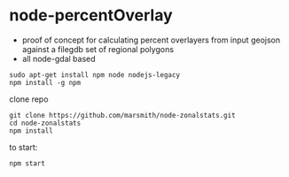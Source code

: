 # node-percentOverlay

* proof of concept for calculating percent overlayers from input geojson against a filegdb set of regional polygons
* all node-gdal based

```
sudo apt-get install npm node nodejs-legacy
npm install -g npm
```

clone repo
```
git clone https://github.com/marsmith/node-zonalstats.git
cd node-zonalstats
npm install
```

to start:
```
npm start
```

